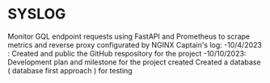 # SYSLOG
Monitor GQL endpoint requests using FastAPI and Prometheus to scrape metrics and reverse proxy configurated by NGINX
Captain's log:
-10/4/2023 : Created and public the GitHub respository for the project
-10/10/2023: Development plan and milestone for the project created
            Created a database ( database first approach ) for testing

